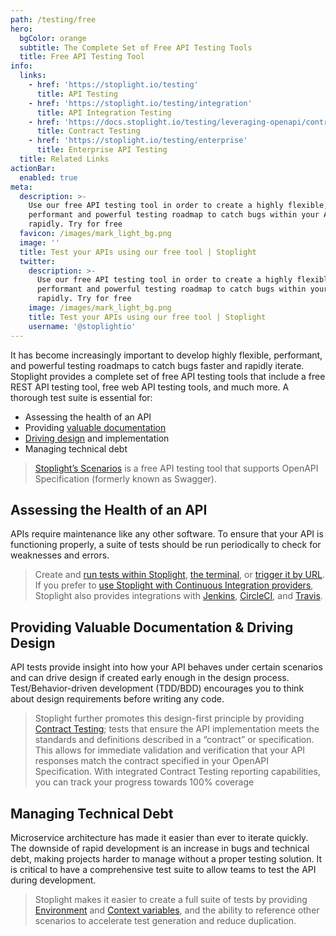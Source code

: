```yaml
---
path: /testing/free
hero:
  bgColor: orange
  subtitle: The Complete Set of Free API Testing Tools
  title: Free API Testing Tool
info:
  links:
    - href: 'https://stoplight.io/testing'
      title: API Testing
    - href: 'https://stoplight.io/testing/integration'
      title: API Integration Testing
    - href: 'https://docs.stoplight.io/testing/leveraging-openapi/contract-testing'
      title: Contract Testing
    - href: 'https://stoplight.io/testing/enterprise'
      title: Enterprise API Testing
  title: Related Links
actionBar:
  enabled: true
meta:
  description: >-
    Use our free API testing tool in order to create a highly flexible,
    performant and powerful testing roadmap to catch bugs within your APIs
    rapidly. Try for free
  favicon: /images/mark_light_bg.png
  image: ''
  title: Test your APIs using our free tool | Stoplight
  twitter:
    description: >-
      Use our free API testing tool in order to create a highly flexible,
      performant and powerful testing roadmap to catch bugs within your APIs
      rapidly. Try for free
    image: /images/mark_light_bg.png
    title: Test your APIs using our free tool | Stoplight
    username: '@stoplightio'
---
```

It has become increasingly important to develop highly flexible, performant, and powerful testing roadmaps to catch bugs faster and rapidly iterate. Stoplight provides a complete set of free API testing tools that include a free REST API testing tool, free web API testing tools, and much more.  A thorough test suite is essential for: 
- Assessing the health of an API
- Providing [valuable documentation](https://stoplight.io/documentation) 
- [Driving design](https://stoplight.io/design) and implementation 
- Managing technical debt 

> [Stoplight’s Scenarios](https://stoplight.io/testing) is a free API testing tool that supports OpenAPI Specification (formerly known as Swagger).

## Assessing the Health of an API

APIs require maintenance like any other software. To ensure that your API is functioning properly, a suite of tests should be run periodically to check for weaknesses and errors.

>Create and [run tests within Stoplight](https://docs.stoplight.io/testing/running-tests/in-stoplight), [the terminal](https://docs.stoplight.io/testing/running-tests/in-the-terminal), or [trigger it by URL](https://docs.stoplight.io/testing/running-tests/triggering-by-url). If you prefer to [use Stoplight with Continuous Integration providers](https://docs.stoplight.io/testing/continuous-integration/overview), Stoplight also provides integrations with [Jenkins](https://docs.stoplight.io/testing/continuous-integration/jenkins), [CircleCI](https://docs.stoplight.io/testing/continuous-integration/circle-ci), and [Travis](https://docs.stoplight.io/testing/continuous-integration/travis). 

## Providing Valuable Documentation & Driving Design

API tests provide insight into how your API behaves under certain scenarios and can drive design if created early enough in the design process. Test/Behavior-driven development (TDD/BDD) encourages you to think about design requirements before writing any code. 

>Stoplight further promotes this design-first principle by providing [Contract Testing](https://docs.stoplight.io/testing/leveraging-openapi/contract-testing); tests that ensure the API implementation meets the standards and definitions described in a “contract” or specification. This allows for immediate validation and verification that your API responses match the contract specified in your OpenAPI Specification. With integrated Contract Testing reporting capabilities, you can track your progress towards 100% coverage

## Managing Technical Debt 

Microservice architecture has made it easier than ever to iterate quickly. The downside of rapid development is an increase in bugs and technical debt, making projects harder to manage without a proper testing solution. It is critical to have a comprehensive test suite to allow teams to test the API during development. 

>Stoplight makes it easier to create a full suite of tests by providing [Environment](https://docs.stoplight.io/testing/using-variables/environment) and [Context variables](https://docs.stoplight.io/testing/using-variables/context), and the ability to reference other scenarios to accelerate test generation and reduce duplication.
